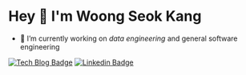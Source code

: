 # Hey :wave: I'm Woong Seok Kang

- 🔭 I’m currently working on *data engineering* and general software engineering

[![Tech Blog Badge](http://img.shields.io/badge/-Tech%20blog-black?style=flat-square&logo=github&link=https://nephtyws.github.io)](https://nephtyws.github.io)
[![Linkedin Badge](https://img.shields.io/badge/-LinkedIn-blue?style=flat-square&logo=Linkedin&logoColor=white&link=https://www.linkedin.com/in/woong-seok-kang/)](https://www.linkedin.com/in/woong-seok-kang/)	
